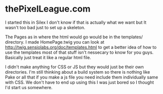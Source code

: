 thePixelLeague.com
==================

I started this in Silex I don't know if that is actually what we want but It wasn't too bad just to set up a skeleton.

The Pages as in where the html would go would be in the templates/ directory. I made HomePage.twig you can look at http://twig.sensiolabs.org/doc/templates.html
to get a better idea of how to use the templates most of that stuff isn't nessecary to know for you guys. Basically just treat it like a
regular html file. 

I didn't make anything for CSS or JS but they would just be their own directories. I'm still thinking about a build system so there
is nothing like Pake or all that if you make a js file you need include them individually same with CSS. We don't have to end up using this
I was just bored so I thought I'd start us somewhere.
